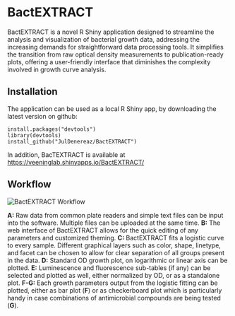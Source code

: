# BactEXTRACT

BactEXTRACT is a novel R Shiny application designed to streamline the analysis and visualization of bacterial growth data, addressing the increasing demands for straightforward data processing tools. It simplifies the transition from raw optical density measurements to publication-ready plots, offering a user-friendly interface that diminishes the complexity involved in growth curve analysis. 


## Installation

The application can be used as a local R Shiny app, by downloading the latest version on github:
``` {r}
install.packages("devtools")
library(devtools)
install_github("JulDenereaz/BactEXTRACT")
```

In addition, BacTEXTRACT is available at https://veeninglab.shinyapps.io/BactEXTRACT/

## Workflow

<img src="https://i.imgur.com/UOBAfZE.png" alt="BactEXTRACT Workflow">

<b>A:</b> Raw data from common plate readers and simple text files can be input into the software. Multiple files can be uploaded at the same time. <b>B:</b> The web interface of BactEXTRACT allows for the quick editing of any parameters and customized theming. <b>C:</b> BactEXTRACT fits a logistic curve to every sample. Different graphical layers such as color, shape, linetype, and facet can be chosen to allow for clear separation of all groups present in the data. <b>D:</b> Standard OD growth plot, on logarithmic or linear axis can be plotted. <b>E:</b> Luminescence and fluorescence sub-tables (if any) can be selected and plotted as well, either normalized by OD, or as a standalone plot. <b>F-G:</b> Each growth parameters output from the logistic fitting can be plotted, either as bar plot (<b>F</b>) or as checkerboard plot which is particularly handy in case combinations of antimicrobial compounds are being tested (<b>G</b>).

